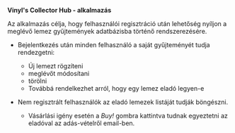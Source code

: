 **Vinyl's Collector Hub - alkalmazás**

Az alkalmazás célja, hogy felhasználói regisztráció után lehetőség nyíljon a meglévő lemez gyűjtemények adatbázisba történő rendszerezésére.

- Bejelentkezés után minden felhasználó a saját gyűjteményét tudja rendezgetni:
  - Új lemezt rögzíteni
  - meglévőt módosítani
  - törölni
  - Továbbá rendelkezhet arról, hogy egy lemez eladó legyen-e

- Nem regisztrált felhasználók az eladó lemezek listáját tudják böngészni. 
  - Vásárlási igény esetén a _Buy!_ gombra kattintva tudnak egyeztetni az eladóval az adás-vételről email-ben.